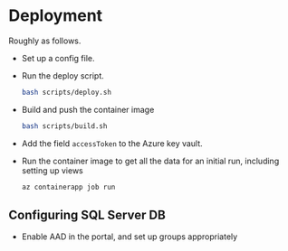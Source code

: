 # Deployment

Roughly as follows.

- Set up a config file.

- Run the deploy script.

    ~~~bash
    bash scripts/deploy.sh
    ~~~

- Build and push the container image

    ~~~bash
    bash scripts/build.sh
    ~~~

- Add the field `accessToken` to the Azure key vault.

- Run the container image to get all the data for an initial run, including setting up views

    ~~~bash
    az containerapp job run
    ~~~

## Configuring SQL Server DB

- Enable AAD in the portal, and set up groups appropriately

